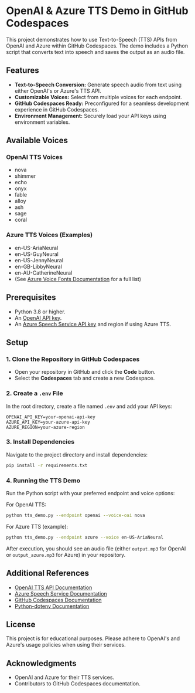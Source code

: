 # OpenAI & Azure TTS Demo in GitHub Codespaces

This project demonstrates how to use Text-to-Speech (TTS) APIs from OpenAI and Azure within GitHub Codespaces. The demo includes a Python script that converts text into speech and saves the output as an audio file.

## Features

- **Text-to-Speech Conversion:** Generate speech audio from text using either OpenAI's or Azure's TTS API.
- **Customizable Voices:** Select from multiple voices for each endpoint.
- **GitHub Codespaces Ready:** Preconfigured for a seamless development experience in GitHub Codespaces.
- **Environment Management:** Securely load your API keys using environment variables.

## Available Voices

### OpenAI TTS Voices
- nova
- shimmer
- echo
- onyx
- fable
- alloy
- ash
- sage
- coral

### Azure TTS Voices (Examples)
- en-US-AriaNeural
- en-US-GuyNeural
- en-US-JennyNeural
- en-GB-LibbyNeural
- en-AU-CatherineNeural
- (See [Azure Voice Fonts Documentation](https://learn.microsoft.com/en-us/azure/cognitive-services/speech-service/voice-fonts) for a full list)

## Prerequisites

- Python 3.8 or higher.
- An [OpenAI API key](https://platform.openai.com/account/api-keys).
- An [Azure Speech Service API key](https://portal.azure.com) and region if using Azure TTS.

## Setup

### 1. Clone the Repository in GitHub Codespaces

- Open your repository in GitHub and click the **Code** button.
- Select the **Codespaces** tab and create a new Codespace.

### 2. Create a `.env` File

In the root directory, create a file named `.env` and add your API keys:

```env
OPENAI_API_KEY=your-openai-api-key
AZURE_API_KEY=your-azure-api-key
AZURE_REGION=your-azure-region
```

### 3. Install Dependencies

Navigate to the project directory and install dependencies:

```bash
pip install -r requirements.txt
```

### 4. Running the TTS Demo

Run the Python script with your preferred endpoint and voice options:

For OpenAI TTS:
```bash
python tts_demo.py --endpoint openai --voice-oai nova
```

For Azure TTS (example):
```bash
python tts_demo.py --endpoint azure --voice en-US-AriaNeural
```

After execution, you should see an audio file (either `output.mp3` for OpenAI or `output_azure.mp3` for Azure) in your repository.

## Additional References

- [OpenAI TTS API Documentation](https://platform.openai.com/docs/guides/text-to-speech)
- [Azure Speech Service Documentation](https://learn.microsoft.com/en-us/azure/cognitive-services/speech-service/)
- [GitHub Codespaces Documentation](https://docs.github.com/en/codespaces)
- [Python-dotenv Documentation](https://pypi.org/project/python-dotenv/)

## License

This project is for educational purposes. Please adhere to OpenAI's and Azure's usage policies when using their services.

## Acknowledgments

- OpenAI and Azure for their TTS services.
- Contributors to GitHub Codespaces documentation.
